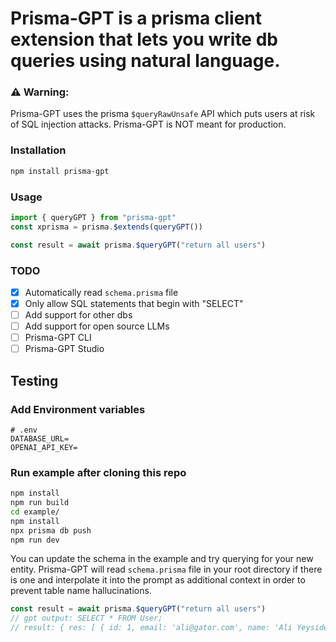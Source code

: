 # Prisma-GPT is a prisma client extension that lets you write db queries using natural language. 

### ⚠️ Warning:
Prisma-GPT uses the prisma `$queryRawUnsafe` API which puts users at risk of SQL injection attacks. Prisma-GPT is NOT meant for production.

### Installation
```zsh
npm install prisma-gpt
```

### Usage
```ts
import { queryGPT } from "prisma-gpt"
const xprisma = prisma.$extends(queryGPT())

const result = await prisma.$queryGPT("return all users")
```

### TODO
- [x] Automatically read `schema.prisma` file
- [x] Only allow SQL statements that begin with "SELECT"
- [ ] Add support for other dbs
- [ ] Add support for open source LLMs
- [ ] Prisma-GPT CLI
- [ ] Prisma-GPT Studio

## Testing

### Add Environment variables
```.env
# .env
DATABASE_URL=
OPENAI_API_KEY=
```

### Run example after cloning this repo
```zsh
npm install
npm run build
cd example/
npm install
npx prisma db push
npm run dev
```

You can update the schema in the example and try querying for your new entity. Prisma-GPT will read `schema.prisma` file in your root directory if there is one and interpolate it into the prompt as additional context in order to prevent table name hallucinations.

```ts
const result = await prisma.$queryGPT("return all users")
// gpt output: SELECT * FROM User;
// result: { res: [ { id: 1, email: 'ali@gator.com', name: 'Ali Yeysides' } ] }
```

